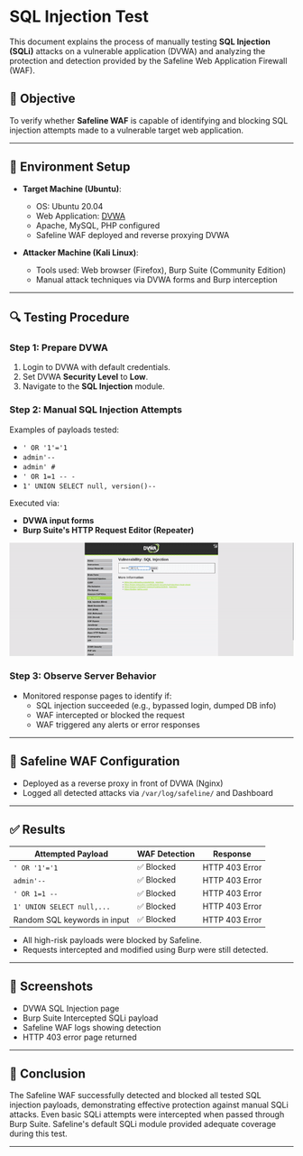 # SQL Injection Test

This document explains the process of manually testing **SQL Injection (SQLi)** attacks on a vulnerable application (DVWA) and analyzing the protection and detection provided by the Safeline Web Application Firewall (WAF).

## 📌 Objective

To verify whether **Safeline WAF** is capable of identifying and blocking SQL injection attempts made to a vulnerable target web application.

---

## 🧪 Environment Setup

- **Target Machine (Ubuntu)**:
  - OS: Ubuntu 20.04
  - Web Application: [DVWA](http://www.dvwa.co.uk/)
  - Apache, MySQL, PHP configured
  - Safeline WAF deployed and reverse proxying DVWA

- **Attacker Machine (Kali Linux)**:
  - Tools used: Web browser (Firefox), Burp Suite (Community Edition)
  - Manual attack techniques via DVWA forms and Burp interception

---

## 🔍 Testing Procedure

### Step 1: Prepare DVWA

1. Login to DVWA with default credentials.
2. Set DVWA **Security Level** to **Low**.
3. Navigate to the **SQL Injection** module.

### Step 2: Manual SQL Injection Attempts

Examples of payloads tested:

- `' OR '1'='1`
- `admin'--`
- `admin' #`
- `' OR 1=1 -- -`
- `1' UNION SELECT null, version()--`

Executed via:

- **DVWA input forms**
- **Burp Suite's HTTP Request Editor (Repeater)**
  
![SQL Injection Demo](./screenshots/SQL_injection.gif)

### Step 3: Observe Server Behavior

- Monitored response pages to identify if:
  - SQL injection succeeded (e.g., bypassed login, dumped DB info)
  - WAF intercepted or blocked the request
  - WAF triggered any alerts or error responses

---

## 🧰 Safeline WAF Configuration

- Deployed as a reverse proxy in front of DVWA (Nginx)
- Logged all detected attacks via `/var/log/safeline/` and Dashboard

---

## ✅ Results

| Attempted Payload              | WAF Detection | Response      |
|-------------------------------|---------------|----------------|
| `' OR '1'='1`                  | ✅ Blocked     | HTTP 403 Error |
| `admin'--`                    | ✅ Blocked     | HTTP 403 Error |
| `' OR 1=1 --`                 | ✅ Blocked     | HTTP 403 Error |
| `1' UNION SELECT null,...`   | ✅ Blocked     | HTTP 403 Error |
| Random SQL keywords in input | ✅ Blocked     | HTTP 403 Error |

- All high-risk payloads were blocked by Safeline.
- Requests intercepted and modified using Burp were still detected.

---

## 📸 Screenshots

- DVWA SQL Injection page
- Burp Suite Intercepted SQLi payload
- Safeline WAF logs showing detection
- HTTP 403 error page returned

---

## 📝 Conclusion

The Safeline WAF successfully detected and blocked all tested SQL injection payloads, demonstrating effective protection against manual SQLi attacks. Even basic SQLi attempts were intercepted when passed through Burp Suite. Safeline's default SQLi module provided adequate coverage during this test.

---
